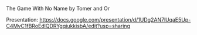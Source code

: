 The Game With No Name
by Tomer and Or

Presentation: https://docs.google.com/presentation/d/1UDg2AN7lUqaE5Up-C4MvC1fBRoEdlQDRYgqiukkisbA/edit?usp=sharing
